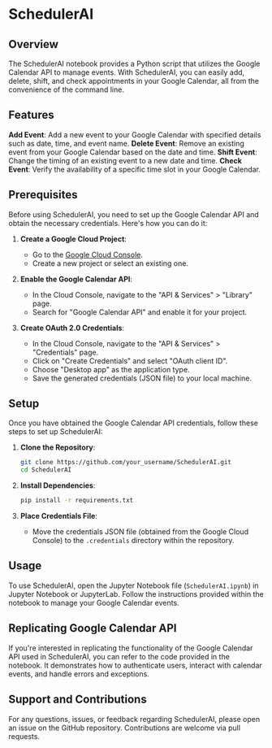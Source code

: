 # SchedulerAI

## Overview
The SchedulerAI notebook provides a Python script that utilizes the Google Calendar API to manage events. With SchedulerAI, you can easily add, delete, shift, and check appointments in your Google Calendar, all from the convenience of the command line.

## Features
**Add Event**: Add a new event to your Google Calendar with specified details such as date, time, and event name.
**Delete Event**: Remove an existing event from your Google Calendar based on the date and time.
**Shift Event**: Change the timing of an existing event to a new date and time.
**Check Event**: Verify the availability of a specific time slot in your Google Calendar.

## Prerequisites
Before using SchedulerAI, you need to set up the Google Calendar API and obtain the necessary credentials. Here's how you can do it:

1. **Create a Google Cloud Project**:
   - Go to the [Google Cloud Console](https://console.cloud.google.com/).
   - Create a new project or select an existing one.

2. **Enable the Google Calendar API**:
   - In the Cloud Console, navigate to the "API & Services" > "Library" page.
   - Search for "Google Calendar API" and enable it for your project.

3. **Create OAuth 2.0 Credentials**:
   - In the Cloud Console, navigate to the "API & Services" > "Credentials" page.
   - Click on "Create Credentials" and select "OAuth client ID".
   - Choose "Desktop app" as the application type.
   - Save the generated credentials (JSON file) to your local machine.

## Setup
Once you have obtained the Google Calendar API credentials, follow these steps to set up SchedulerAI:

1. **Clone the Repository**:
   ```bash
   git clone https://github.com/your_username/SchedulerAI.git
   cd SchedulerAI
   ```

2. **Install Dependencies**:
   ```bash
   pip install -r requirements.txt
   ```

3. **Place Credentials File**:
   - Move the credentials JSON file (obtained from the Google Cloud Console) to the `.credentials` directory within the repository.

## Usage
To use SchedulerAI, open the Jupyter Notebook file (`SchedulerAI.ipynb`) in Jupyter Notebook or JupyterLab. Follow the instructions provided within the notebook to manage your Google Calendar events.

## Replicating Google Calendar API
If you're interested in replicating the functionality of the Google Calendar API used in SchedulerAI, you can refer to the code provided in the notebook. It demonstrates how to authenticate users, interact with calendar events, and handle errors and exceptions.

## Support and Contributions
For any questions, issues, or feedback regarding SchedulerAI, please open an issue on the GitHub repository. Contributions are welcome via pull requests.


